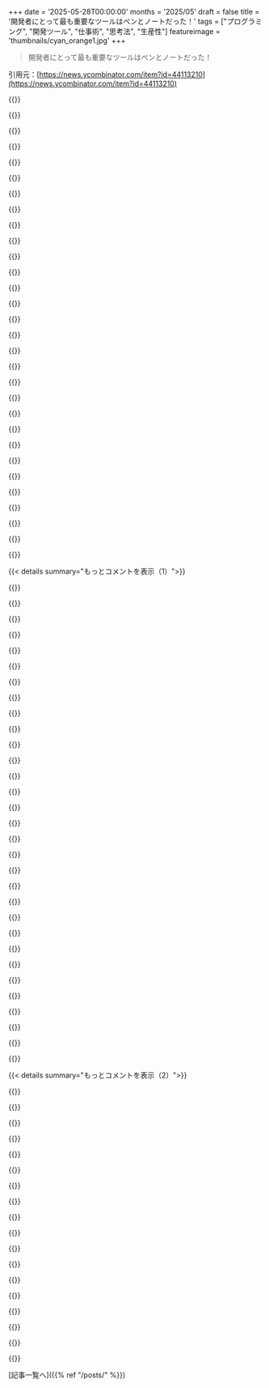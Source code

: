 +++
date = '2025-05-28T00:00:00'
months = '2025/05'
draft = false
title = '開発者にとって最も重要なツールはペンとノートだった！'
tags = ["プログラミング", "開発ツール", "仕事術", "思考法", "生産性"]
featureimage = 'thumbnails/cyan_orange1.jpg'
+++

> 開発者にとって最も重要なツールはペンとノートだった！

引用元：[https://news.ycombinator.com/item?id=44113210](https://news.ycombinator.com/item?id=44113210)




{{<matomeQuote body="いい議論だね。大事なのはツールじゃなくて、どうやって頭のギアを切り替えるかだと思うんだ。モードを変えるたびに脳は違う注意を払うことを強いられる。その新しい状況が、集中力や創造性、記憶力まで高めることがあるんだよ。俺はコーディングの合間にライティングを始めて、日中のパフォーマンスが上がった経験がある。デジタルからペンと紙に変えるのも同じ効果。変化そのものが脳を活性化させるんだ。" userName="ednite" createdAt="2025/05/28 14:11:18" color="#45d325">}}




{{<matomeQuote body="Smarter Faster Better って本で disfluency って概念を知ったんだ。読みにくいフォントとか、新しい環境、違うツールみたいな余計な摩擦が、自動運転モードから抜け出させて新しい方法で考えさせるってアイデア。他ではあまり見たことないんだけど、この9年間、俺の問題解決とか学習の仕方が変わったよ。ノートに切り替えるのも、これを引き起こす良い方法の一つなんだ。" userName="cleak" createdAt="2025/05/28 15:23:33" color="#ff5c5c">}}




{{<matomeQuote body="これが俺が3つのメディアでノートを取ってる理由の一つだよ。紙のノート、古いデジタルボイスレコーダー、テキストファイルね。それぞれメリットデメリットがあって、アイデアを捉えやすいんだ。ボイスレコーダーはあまり使わないけど、時間がない時は最適。後で聞いて書き出すんだけど、それ自体がアイデアを少し変えるんだ。アイデアを違う角度で見れるチャンスになる。" userName="atrettel" createdAt="2025/05/28 16:01:43" color="#ff5733">}}




{{<matomeQuote body="今の開発者で入門の製図クラス受けた人どれくらいかな？Legoで遊んだ人は多いと思うけどね。3次元のものを2次元で表す問題って、余計な投影が必要なんだ。3dオブジェクトを2Dで表すのにだいたい3つの図面がいる。もっと複雑なら、もっといろんな角度から見る必要があるよね。これって開発にも通じるかも。" userName="hinkley" createdAt="2025/05/28 17:35:52" color="">}}




{{<matomeQuote body="面白いね。俺も同じことに気づいたよ。たまにemacsのテーマを変えるだけで、新鮮な視点が得られるんだ。タイピング中に構文ハイライトを無効にすることもあるよ。気が散らないようにね。" userName="gjadi" createdAt="2025/05/28 16:03:53" color="">}}




{{<matomeQuote body="これ、俺もやってるよ。紙のノートと古いデジタルボイスレコーダー（電池交換できるやつを選んでね）は、なんでも定期的に継続して使う練習をするのに最高の組み合わせだよ。" userName="rramadass" createdAt="2025/05/29 06:18:40" color="">}}




{{<matomeQuote body="面白いね。俺の場合は逆なんだ。例えば、pcとmacの間でキーボードレイアウトを変えるだけで、脳がめちゃくちゃになっちゃって、使い物にならなくなるんだ。" userName="dalmo3" createdAt="2025/05/28 20:40:14" color="">}}




{{<matomeQuote body="俺がこうだからLegoが好きだったのか、Legoが好きだったからこうなったのか？ これ結構考えさせられるね 😊" userName="hinkley" createdAt="2025/05/28 19:14:34" color="">}}




{{<matomeQuote body="シェアありがとう！Smarter Faster BetterとAnnie Murphy PaulのThe Extended Mindを読書リストに入れたよ。どっちもオートパイロットから抜けてもっと良く考える方法を探る本みたいで、自分も日頃ルーチンでまさに感じてたことなんだ。" userName="ednite" createdAt="2025/05/28 15:38:50" color="#ff5c5c">}}




{{<matomeQuote body="俺がずいぶん前に買って使ってるのはOlympus VN-8100PCってデジタルボイスレコーダーだよ。でもさ、予算とか自分に合うやつでいいと思うよ。" userName="rramadass" createdAt="2025/05/30 16:09:27" color="#ff5733">}}




{{<matomeQuote body="これちょっとwasteful（無駄遣い）なんだけどさ、本当に集中できない時とか、問題が解きほぐせない時とか、ファイルを完全に理解したい時、コードを紙にプリントアウトして赤ペンで一行ずつ見ていくんだ。珍しいけど、エッセイを編集するみたいに効くんだよ。そうしないと気づけないことに気づくんだ。" userName="brailsafe" createdAt="2025/05/29 02:40:03" color="#ff5733">}}




{{<matomeQuote body="俺は古いOlympus WS-700Mを使ってるよ。最近別のボイスレコーダーも買ったけどまだあんま使ってないんだ。WS-700Mは本来の用途にはバッチリ。録音はほぼ一瞬で始められるし、替えられる充電池がマジで長持ち。今のボイスレコーダーなら大体どれも大丈夫だと思うよ。スマホでもいいしさ。もう枯れた分野だよね。俺は録音して1日か2日で消しちゃうだけ。WS-700Mはネットから切り離したいなら結構良いMP3プレーヤーにもなるんだよ。" userName="atrettel" createdAt="2025/05/29 14:46:36" color="#ff5733">}}




{{<matomeQuote body="前ちょっと読んだ研究で、コンテキストスイッチングって平均15分くらいコストかかるらしいんだ。どれだけ本当かわかんないけど、俺のボスたちはいつもそれを信じて尊重してくれようとしてるよ。" userName="stronglikedan" createdAt="2025/05/28 19:52:44" color="">}}




{{<matomeQuote body="ちょっと気になったんだけど、どんなライティング？ジャーナリングとか、考えを書き出す系？それともフィクション？なんか別？" userName="agarren" createdAt="2025/05/28 16:20:54" color="">}}




{{<matomeQuote body="＞ 時々、入力中にシンタックスハイライト無効にしてる<br>これ誰かコメントするかなって待ってたんだ。退屈なコードを大量に読まなきゃいけないけどやる気出ない時とか、集中しづらい時に、シンタックスハイライトをオフにすると、なんか脳がコードをざっと見たり飛ばし読みするのやめて、もっと注意を払うようになるっていう、結構知られた戦略だよ。俺は多くの戦略と同じで、せいぜいちょっとした違いだったけどね。でも最初は結構効くよ。たぶん脳が、慣れてる色でまとめて認識するのやめちゃうからだと思う。" userName="diggan" createdAt="2025/05/28 17:25:38" color="#ff33a1">}}




{{<matomeQuote body="「もし森で木が倒れて誰もいなかったら、音はするのか？」これ前読んだ Zen koan（禅の公案）。言い方ちょっと間違ってるかもだけど、面白いよね。今ググったらWikipediaにもあったけど、”koan”って単語はSee also（関連項目）にしか載ってなかったよ：<br>https://en.m.wikipedia.org/wiki/If_a_tree_falls_in_a_forest_..." userName="fuzztester" createdAt="2025/05/29 11:58:34" color="">}}




{{<matomeQuote body="俺は .vimrc ファイルで syntax（シンタックス）を off に設定してるんだ。全くハイライトしないようにね。入力中だけじゃなくて、コードを移動したり変えたりする時も、読むだけの時も、ずっと off だよ。俺はそっちの方が断然良いと思ってる。" userName="fuzztester" createdAt="2025/05/29 11:41:29" color="#38d3d3">}}




{{<matomeQuote body="俺、工学部の一年で製図の授業あったんだ。先生はチョークと紐一本だけ持ってきて、それだけで複雑な立体図形を構成して、回転させていろんな角度で見せるんだよ。習わなきゃいけない問題の小さな例だけど、空間をある角度で通るパイプが何か重要なものとぶつかるかどうかってのを判断するやつとか。" userName="wglb" createdAt="2025/05/29 00:43:51" color="#38d3d3">}}




{{<matomeQuote body="俺がMacをmacOSとWindowsでデュアルブートしてた時、キーボードとマウスも同時に交換してたんだ。それが二つのOSの違いを扱うのに役立ったんだよね。" userName="tonyedgecombe" createdAt="2025/05/29 09:07:17" color="">}}




{{<matomeQuote body="俺も似た経験あるけど、不快感耐性を筋肉みたいに考えてるんだ。使うほど負担が減る。摩擦をなくす傾向があるけど、意図的に不快な状況に身を置くのが効くんだ。不慣れな状況でも機能できるようになったし、人生で一番楽しいのはサプライズだったものだって気づいたんだよね。" userName="jahsome" createdAt="2025/05/28 21:51:35" color="#ff5c5c">}}




{{<matomeQuote body="素晴らしい本だよ： https://www.amazon.com/Five-Day-Course-Thinking-Edward-Bono/...。" userName="bookofjoe" createdAt="2025/05/28 22:00:49" color="#38d3d3">}}




{{<matomeQuote body="Legoとコーディングに関して、今はゲームのInfinifactoryを考えてるよ。これは「おい、これ俺が作ったぞ！動いてるの見ろよ！」って思えるパズル解答が得られる良い性質があるんだよね。" userName="Terr_" createdAt="2025/05/28 23:51:56" color="">}}




{{<matomeQuote body="俺的にはちょっと極端だけど、予備のハードウェアはあるから—スランプに陥るとOSを変えるんだ、だからmacOSとWindowsとかLinuxの間を行ったり来たりしてる。両方使いこなせるけど、変更がちょうどいい感じの摩擦と視覚的な違いを加えて、創造性を刺激したり、ちょっと生産性アップにつながるんだ。" userName="thewebguyd" createdAt="2025/05/28 20:42:22" color="#ff5c5c">}}




{{<matomeQuote body="これ、文脈切り替えとは違うと思うんだよね。全く別の話題に移るのが文脈切り替えだから。同じ話題でツールをいくつか変えても、脳が全部の文脈情報をリセットしたりするわけじゃないし。" userName="orev" createdAt="2025/05/29 16:51:02" color="">}}




{{<matomeQuote body="僕が今まで会った数学、物理、コンピュータサイエンスの超頭いい人たちの中には、ノートすら使わない人もいるよ。印刷用紙とペン。終わったら捨てる。昔の個人的なメモはほとんど役に立たなかったな。価値あることはドキュメント化して、他の人が後で偶然見つけられるようにする。本当に覚えたいことはフラッシュカードで反復練習する。まあ、これは僕個人のやり方で、多くの人には合わないだろうけどね。みんなこの記事を個人的に、文字通りに受け取りすぎだよ。これは筆者の意見であって、みんなに強要してるわけじゃない。ペンとノートが合わないなら、使わなきゃいいだけ。" userName="sky2224" createdAt="2025/05/28 07:28:26" color="#45d325">}}




{{<matomeQuote body="科学的には、書き留めることは記憶や学習を助けるんだ。たとえすぐに捨ててもね。このリンクはその記事の一つだよ https://www.newscientist.com/article/2414241-writing-things-... 手書きはタイピングより脳を使うから効果が大きいらしい。いつも「これで Moleskine 買う言い訳になるな」って思ってるけど、手書きは僕のワークフローじゃない。大量にタイピングして変換するのが僕のやり方。脳が動かないときは、とりあえず意味不明なことをテキストエディタに打ち込んで、後で整理する。手書きは記憶に良いのは確かだけどね。" userName="safety1st" createdAt="2025/05/28 09:18:11" color="#38d3d3">}}




{{<matomeQuote body="非科学的に言うと、ペンと紙自体より、長年の学校教育で身についた”暗記の儀式”が大事なんじゃないかとずっと思ってたんだ。コンピュータは気が散りやすいから、ノート派の人よりコンピュータ派の人の方が気が散りやすい傾向があるんじゃないかな。" userName="bee_rider" createdAt="2025/05/28 15:54:15" color="">}}




{{<matomeQuote body="僕の字は昔からひどくて、10年か20年ほとんど手書きを避けてた。今残ってるのが手書きって言えるかわからないな。記憶の助けにはなるかもしれないけど、参考にするにはほとんど役に立たないよ。" userName="thfuran" createdAt="2025/05/28 23:51:29" color="">}}




{{<matomeQuote body="ちなみに、僕の字（と書く経験）は万年筆に変えたらかなり良くなったよ。他のペンより力を入れなくていいし、快適な書き心地が僕の ADHD の脳にも少し toleraten してくれたんだ。" userName="tailspin2019" createdAt="2025/05/29 09:58:42" color="">}}




{{<matomeQuote body="僕にとって重要なのは、メモの仕組みが非構造的で自由形式であること。キーボードで打つのは、非線形な思考や非言語、空間的なものを捉えられないんだ。紙のノートは記録システムじゃなくて、作業記憶の拡張みたいなもの。後で見返して価値のあるものだけ他のシステムにまとめるけど、実際残すものはほとんどない。でもそれでいいんだ。" userName="perrygeo" createdAt="2025/05/28 18:42:53" color="#785bff">}}




{{< details summary="もっとコメントを表示（1）">}}

{{<matomeQuote body="＞I have seldom found personal notes from far in the past to be useful＜<br>同じく。でも（ノートも紙も）まだ取ってあるんだ。何年か後にただ眺めるのがすごく satisfying でね。古い写真を見るみたいに、過去の自分の思考プロセスを見るような感じなんだ。" userName="freetonik" createdAt="2025/05/28 09:31:43" color="">}}




{{<matomeQuote body="僕の脳はこう動くんだ。ノートは持ってるよ。その日の思考はその日の1ページに書く。次の日にはページをめくって、ほとんど見返すことはない。見返すことに何か価値はあるかもしれないけど、自分ではできてないんだ。" userName="cheema33" createdAt="2025/05/28 07:47:13" color="">}}




{{<matomeQuote body="僕のノートの中身はほとんど見返されることがないよ。ただの思考リストとか、出来事の順序とかね。たまに、後で参考にするために忘れないように何か書き留めて、すぐ見つけられるように小さな post-it を貼り付けてるよ。" userName="MSFT_Edging" createdAt="2025/05/28 16:48:41" color="">}}




{{<matomeQuote body="＞今まで会った賢い人の中には，ノートじゃなくてプリンター用紙とペンを使う人もいたよ．終わったら捨てる．Donald Knuthもそう．多くの人は紙の上で思考を深めて，問題の状態を少し変えて試行錯誤するんだ．戻したり，違う変更を加えたり．これが何百ページも続く．優秀な人は，紙を節約するものだと思ってないみたいだね．" userName="kamaal" createdAt="2025/05/29 08:24:55" color="#38d3d3">}}




{{<matomeQuote body="俺は昔，ノートをよくなくしてたんだ．でも今は，技術を使って書き起こしてObsidianのvaultに入れてるよ．これを何か活用できないか考えてるんだ．例えば，ノート間の繋がりを探したり，タグを付けてアイデアを見つけやすくしたりとかね．" userName="tmaly" createdAt="2025/05/28 20:46:28" color="">}}




{{<matomeQuote body="＞俺は昔，ノートをよくなくしてたんだ．<br>実はあれ意図的にやってたんだよ．取るのは大事だけど，持っておくのはめったに役立たないって思ったんだ．<br>学生時代はホワイトボードに書いて，いっぱいになったら消してた．あれは既知のこと学んでたからね．<br>今はプロで新しいことやるから，自分や引き継ぐ人のために新しい参考資料作る方が役に立つね．" userName="hxtk" createdAt="2025/05/29 01:36:44" color="#ff5c5c">}}




{{<matomeQuote body="これって個人的なことだよね😊みんな現実やワークフローが違うし，記事の共鳴も違うから．<br>俺は紙とペンは心地よいけど，落ち着かない時もある．書くのは思考整理に役立つ．コンピューターとかでのフローとは違うんだ．<br>逆に，インデックスがないと迷子になりやすい．（ノート最初にインデックス用空白2ページ，他ページには番号振ってる）．<br>今のデジタルネイティブの子供たちは違うかも．紙とペンは不安かもね．育った環境によると思うよ．" userName="sixtyj" createdAt="2025/05/28 09:09:36" color="">}}




{{<matomeQuote body="紙のノートをDBにしようとするな．整理ツールは全部，手の込んだ先延ばしだ．<br>俺は紙にベストな追記型ログ形式で書いてる．昔のメモはめったに見返さないからこれで十分．<br>手書きはデータを保存するためじゃなく，情報を消化して脳に取り込む方法なんだ．書いてすぐ捨てても十分メリットあるから，後で使うインデックスなんて気にしないね．" userName="sph" createdAt="2025/05/28 09:52:29" color="#785bff">}}




{{<matomeQuote body="逆に，インデックスないと迷子になりやすい（ノート最初にインデックス用空白2ページ，他ページには番号振ってる）．<br>俺は書いた内容を記憶するスマートペンを使ってるよ．毎月くらいにBluetoothでOCR済PDFとしてPCにエクスポートしてるんだ．上司から時間説明求められることが多いから，PDFをすぐ検索できるんだよね．" userName="reaperducer" createdAt="2025/05/28 21:07:37" color="#38d3d3">}}




{{<matomeQuote body="GPじゃないけど，最近の職場で入社した時Rocketbookをもらったよ．スマートペンっていうよりは，スマートペーパーって感じかな．各ページにグリッド用紙があって，下部にQRコードが付いてるんだ．それをアプリでスキャンしてデジタル化するんだよ．" userName="vin047" createdAt="2025/05/29 09:37:25" color="#ff5733">}}




{{<matomeQuote body="俺自身，科学分野の仕事でプリンター用紙使ったことあるよ．好きじゃないけどそれしかなかった時だ．科学機関は予算がタイトで，他に何も支給されないし，自分で注文する権限もないことも多いんだ．<br>この行動は，多くの科学者が置かれてる状況の結果であって，意識的な選択じゃないと見るべきだってことだね．俺より好きな人もいるのは認めるけどさ．" userName="atrettel" createdAt="2025/05/28 16:11:46" color="">}}




{{<matomeQuote body="紙の種類や重さにこだわりはないけど、昔ながらの実験ノートみたいなしっかり製本されてページ番号があるノートがいいな。長い計算とか図が多い作業だと、ルーズリーフだとページがわからなくなっちゃうんだよね。使うときはラベルをたくさんつけるようにしてる。あと、ペーパークリップよりbinder clipsの方がしっかり留まるから好き。これは俺には合ってるけど、他の人はどうかな。[1] https://news.ycombinator.com/item?id=38772707" userName="atrettel" createdAt="2025/05/28 20:41:58" color="#785bff">}}




{{<matomeQuote body="ノートもいいけど、俺は短いメモならprinter paperの方が好き。数ページある時はホチキスで留める感じかな。数週間経つとどこか行っちゃうから、もっと長く覚えておきたいことはスマホで写真撮っとくんだ。" userName="exe34" createdAt="2025/05/29 11:21:28" color="">}}




{{<matomeQuote body="＞ They use printer paper and pen. When they’re done, they throw the paper away. それがペンと紙を使う上で一番大事なポイントだと思うんだ。一番重要なのは物理的に書き出すこと。俺はノートに書いたものを残しておくことはほとんどないかな。最後は引きちぎってシュレッダーにかけてるよ。" userName="hk1337" createdAt="2025/05/28 14:49:28" color="">}}




{{<matomeQuote body="昔は凝った透かし入りの紙を使ってたけど、今の職場にsupply closetがあってprinter paperが無限にあることに気づいてさ。中でも一番良かったのが11x17 printer paper！11x17のclipboardも手に入れて、それ以来ずっと使ってるよ。" userName="foobarian" createdAt="2025/05/28 16:56:40" color="">}}




{{<matomeQuote body="古いジョークを思い出したよ。哲学者はpenとpaperがあればいい。数学者はpenとpaper、そしてtrash binが必要だ。" userName="esperent" createdAt="2025/05/29 01:15:20" color="#ff33a1">}}




{{<matomeQuote body="whiteboardの写真を撮るのがいかに“純粋な楽観主義”かってことを思い出したよ…一度も、まじで一度も見返したことないね。" userName="XorNot" createdAt="2025/05/28 21:14:21" color="">}}




{{<matomeQuote body="notebookをdevにとって”最も重要なツール”って呼ぶのは、ただのロマン主義だよ。一部の人には役立つだろうけど，debugger，version control，CIより重要だって言うのはやめようぜ。これはcraftsmanship cosplayじゃなくて，software engineeringなんだからさ。" userName="js4ever" createdAt="2025/05/28 07:08:38" color="#45d325">}}




{{<matomeQuote body="今までのキャリアで数年間debuggerとかCIを使ったことないな。Console debuggingで十分なことが多いよ。version controlには同意だけど。" userName="zwnow" createdAt="2025/05/28 07:10:54" color="">}}




{{<matomeQuote body="OPだよ。記事を読んでくれてありがとう。“ロマン主義”って意見もあるけど、version controlやdebuggerみたいに確かに大事なツールはあるけど、俺にとってnotebookはそれ以上に重要だよ。コードを書くのはあくまで手段で、software developmentで一番大事なのは“何をどう作るか”を考えることだからね。code editorだと実装の詳細に意識が行っちゃうけど、penとpaperなら全体像を考えられる。それが俺の思考力や創造性には欠かせないんだ。" userName="Hamatti" createdAt="2025/05/28 13:10:01" color="#785bff">}}




{{<matomeQuote body="「あれらを失くしたら、確かに遅くなるしイライラするだろうね」って？そうかもね。でもさ、この記事は、IDEやcompiler、debuggerがない方が、ペンや紙がないよりずっと遅くなるって言ってるじゃん。正直言って、それらがないとプロのprogrammerとは言えないと思うよ。設計やコーディング中にnotebookやペンが好きって言うのと、notebookやペンがIDEやcompiler、debuggerより重要って言うのは全然違う話だよ。" userName="brettgriffin" createdAt="2025/05/28 17:12:47" color="#785bff">}}




{{<matomeQuote body="これで分かったのは、debuggerがあまりにひどくて「print debugging」より価値がないってことかな。でも多分、debuggerで何ができるか知らないだけじゃない？debuggerがあれば、すぐにdive inしてstack trace全部、stack上の値、local variableの値なんかを即座にinspectできるんだぜ。print debuggingでは得られない、すっごいforce-multiplierでtime-saverだよ。" userName="xnorswap" createdAt="2025/05/28 07:41:01" color="#ff33a1">}}




{{<matomeQuote body="これ100パーセント同意。俺も同じこと書こうと思ってた。Software engineeringの15年間で、notebookに手を伸ばした回数なんて、version controlやdebuggerに頼った回数と比べたら全然少ないよ。notebookとかwhiteboardが役立つ時があったかって？もちろんね。でも現場はIDEの後ろだし、そこのtoolingが今日の話の中心だよ。" userName="rubicon33" createdAt="2025/05/28 14:38:54" color="#38d3d3">}}




{{<matomeQuote body="IDEやcompiler、debuggerがないと著しく遅くなる…それらがないとプロのprogrammerではない？変な意見だね。それらのtoolが生まれる前からprogrammerはいたし、今だってそれらを全く使わないprofessional programmerは多いよ。text editorを使ったり、interpreted languageで書いたり、printf()-debuggingとか他のテクニックを使ったりしてるよ。" userName="tomjakubowski" createdAt="2025/05/28 19:09:08" color="">}}




{{<matomeQuote body="君や君の仕事を知らないけど、debuggerを使わない（senior）developerを知ってるよ。bugを直す時、何が本当に間違ってるかのmental modelをちゃんと作らず、症状だけ直すことがよくあるのに気づいてる。「これはnullじゃダメだ、ここにnull checkが必要だ」じゃなくて、「なんでこのvalueがnullなんだ？ここでcheckすべきだけど、callerも正しく動いてるか確認しよう」って考えるべきなのにね。" userName="planb" createdAt="2025/05/28 07:40:42" color="">}}




{{<matomeQuote body="やっと誰かが言ってくれたね。notebookに書くと記憶が定着するとか深く考えられるとか、同じ議論を何度も見るけど、誰がテストされたんだよ？Zettelkastenシステムを深く使ってる人が参加者だったのか？ほとんどの人はdigital toolを全然活用できてないか、間違って使ってるよ。Notion使ってる人たちを見てみろよ（笑）。PCではもっと速くiterateできるし、情報もergonomicに見れて操作できる。physicalなnote取りがこれに匹敵するなんて、あり得ないと思うね。" userName="coldblues" createdAt="2025/05/28 08:05:53" color="">}}




{{<matomeQuote body="君が何に取り組んでるか知らないけど、特定のworkloadではdebuggingは不可欠だよ。Print debuggingじゃ、breakpoint設定してvariable全部いいinterfaceでinspectするのに比べたら全然ダメだね。Jetbrains IDEsのdebuggerみたいなUIなら、mapとかlistも見やすいし、call stackも検索できる。時間もfrictionも減るし、exploratory debuggingもenhanceされるんだ。いいdebuggerがないとすごくhinderedでunhappyになるだろうな。" userName="aerhardt" createdAt="2025/05/28 07:34:23" color="#38d3d3">}}




{{<matomeQuote body="これ指摘してくれてありがとう。同じように、productivity systemについてendlessな時間をgtd notebookとかtabsやlistの作成に費やすpostが多いよね。生産的になるために費やしたのに、実際には生産的になってない。Obsidianの理想的なworkflowを説明するだけでnoteしない人たち。blogging engineを自分で作ったって書く人たち。bloggingするよりblogを作るのに費やした時間だね（俺もそういう時あったよ）。「これはcraftsmanship cosplayじゃない、software engineeringだ。」っていうのが大好きだ。これは間違いなくパクらせてもらうよ、notebookに書いとこう。" userName="mosselman" createdAt="2025/05/28 07:34:12" color="">}}




{{<matomeQuote body="それらは単なる例だよ、正確さは重要じゃない。電気やOS、インターネットに接続されてないものをsoftware developerの最も重要なtoolに選ぶってこと自体が、実は奇妙な立ち位置なんだよ。" userName="brettgriffin" createdAt="2025/05/28 20:32:15" color="">}}




{{<matomeQuote body="これは、「家を建てる時、明らかに金槌は設計図より重要だ。これはart classじゃない、constructionだ」って言うようなもんだね。" userName="dwringer" createdAt="2025/05/28 14:21:36" color="">}}

{{</details>}}




{{< details summary="もっとコメントを表示（2）">}}

{{<matomeQuote body="ノートを使うのは古いって意見はその通りだけど、言いたいことは間違ってないよ。ソフト開発でマジで大事なのは良いコードの設計なんだ。ツールはコードを届けるのを助けるだけ。設計がダメならツールもあんまり意味ない。最近、設計するプロセスが失われてる気がするね。動くまで適当に書いちゃう開発者多すぎ。紙でも図でもいいから、まずロジックと流れをちゃんと考えるべき。そうすればバグも減るんじゃない？" userName="onion2k" createdAt="2025/05/28 07:42:56" color="#ff33a1">}}




{{<matomeQuote body="君が言ってるのはソフト機械工の話で、ソフトエンジニアリングじゃないんだよ。ブルーカラーの機械工とホワイトカラーのエンジニアの違いは、まさに使う機械に対するこの見方。エンジニアにとって機械はただのツール。ツール使うのがエンジニアリングじゃなくて、思考すること。機械工にとって機械は仕事そのもの。機械がないと作れないし、考えるだけじゃ物はできない。" userName="noosphr" createdAt="2025/05/28 15:18:45" color="#785bff">}}




{{<matomeQuote body="デバッガはプログラムが時間経過でどう変化するか見せてくれないんだよね。でも、ちょっとprint文を仕込めばそれができる。俺もデバッガはよく使うけど、例えば1000回ループするような時の値の変化を追うにはデバッガじゃ無理。だからprintはまだ使えるんだよ。デバッガは”干し草の山から針を探す”みたいな時に向いてると思う。実行を記録できてクエリできるデバッガがあれば最高だね。いくつかあるのは知ってるけど、例えばpython用とかあるのかな？" userName="wiz21c" createdAt="2025/05/28 09:32:30" color="">}}




{{<matomeQuote body="あと、 Linus Torvalds が2000年に言ってたクラシックな話ね。彼はデバッガが好きじゃないって。デバッガを使わない方が、問題を違うレベルで深く考えるようになるって言うんだ。俺も同意。printデバッグで十分なことが多いし、コードの精神モデル作ることに投資してる。デバッガは最後の手段だと思う。良いコード作るには、厳密な精神モデルを持つのが一番の目的。ツールの使用は二の次で、経験上、役に立たないか有害なことすらある。”早くコードをリリースするのが目標なら非現実的”って意見もあるけど、そういう文化も考えものだよね。" userName="vacuity" createdAt="2025/05/28 14:09:30" color="#ff33a1">}}




{{<matomeQuote body="それ面白いね。だって、どの町工場に行っても機械工はノートに何か書いてるじゃん（そして多分、一度も工場に足を踏み入れたことないエンジニアを罵ってる）。" userName="mediaman" createdAt="2025/05/28 17:42:52" color="">}}




{{<matomeQuote body="わかんないけど、ちゃんとデバッグするためにそんなに情報量が必要なアプリなら、それって設計の問題って気がするけど。" userName="zwnow" createdAt="2025/05/28 07:42:23" color="">}}




{{<matomeQuote body="デバッガよりペンと紙で直したバグの方が、間違いなく多いわ。" userName="r053bud" createdAt="2025/05/28 14:21:23" color="">}}




{{<matomeQuote body="電気とかOSとかネットに繋がってないものを、ソフト開発者の”一番大事な”ツールに選ぶってのは、確かに変な言い分だよね。人間の脳みたいにさ？ 俺はそれがプログラマーの一番大事なツールだと思うな。電気とかOSとかネットには繋がってないし。" userName="reaperducer" createdAt="2025/05/28 21:13:18" color="">}}




{{<matomeQuote body="＞ いくつかあるって知ってるってことね<br>例えばどんなのがあるか教えてくれる？ 何て検索したらいいか分かんないし、そのアイデアに興味あるんだ。" userName="lcnPylGDnU4H9OF" createdAt="2025/05/28 12:23:45" color="">}}




{{<matomeQuote body="マジで？ ちょっとDijkstraみたいなアルゴリズムをデバッグしてみてよ。そしたら「設計の問題」なんて言えるか。" userName="trueismywork" createdAt="2025/05/28 11:15:00" color="">}}




{{<matomeQuote body="こういうの、どこでも見るよね。スポーツだと、プレイするより道具ばっか気にしてる人たちとかさ。<br>俺も中国語学習でそうだったんだ。言葉を実際に学ぶより、ツールのこと考えるのに時間使いすぎちゃって。<br>ツールより中身が大事ってことだね。" userName="martindbp" createdAt="2025/05/28 09:10:54" color="">}}




{{<matomeQuote body="それ、ロマンチシズムじゃなくて、俺にとってもすっごく大事なんだ。実際にやろうとする前に、何をやろうとしてるか絵を描くのにかなりの時間を使ってるよ。<br>Greenfield embedded projects をよくやってるんだけどね。<br>コーディングとデバッグは上手くなるのが大変だし、明らかに重要だけど、何を実際に build するかはまだ考えなきゃいけないし、そういうツールじゃそこには到達できないんだ。俺にとって、何をやる必要があるか実際に考えるためにペンと紙を使ってるよ。" userName="ironman1478" createdAt="2025/05/28 15:46:43" color="#ff5733">}}




{{<matomeQuote body="＞ ノートに頼る回数はバージョン管理やデバッガに比べて少ない<br>俺の約35年のプログラミング経験からすると、ノートを使うことでデバッガに頼る必要がなくなることがよくあるよ。自分で書いてないコードを継承した場合を除けばね。でも、その場合でも、紙にマッピングして疑似コードの略記でプログラムが何をやって、何をやろうとしてるか説明する方が、ちょっとしたバグ以外のデバッガを扱うより速いことがよくあるんだ。" userName="Jtsummers" createdAt="2025/05/28 15:07:03" color="#ff5c5c">}}




{{<matomeQuote body="だけど、コンピュータサイエンスの試験中にデバッガとかアクセス許されること、まずないでしょ？ペンとノートと違ってさ。<br>(今の大学は違うかもだけど、何十年もそうだったよ)。<br>それだけペンとノートは基礎として大事ってことじゃない？" userName="Apocryphon" createdAt="2025/05/28 14:07:32" color="#38d3d3">}}




{{<matomeQuote body="＞ ノートに頼る回数はバージョン管理やデバッガに比べて少ない<br>どんなコードで仕事してるの？<br>俺はノートがいつも役に立つと思ってるんだけど、Cで組み込みシステムを書いてるから、やってることの多くはデータ構造やメモリ配置の設定とかに関わるんだ。" userName="acuozzo" createdAt="2025/05/28 14:57:08" color="#ff33a1">}}




{{<matomeQuote body="ほとんどのコメントは物理的なペンと紙に注目してるけど、本質を見失ってるね。<br>著者がペンと紙を使うのは、PCに向かうと設計じゃなく”実装モード”になっちゃうからなんだ。<br>それが全て。<br>大事なのは、設計すべき時に実装の罠にハマらないこと。バランスの取り方は人それぞれだよ。" userName="kstenerud" createdAt="2025/05/28 10:09:29" color="#ff33a1">}}




{{<matomeQuote body="OPだよ。その通り！君が記事の核を掴んでくれて嬉しいよ。<br>大事なのは「自分にとって最適なツールを見つけること」。<br>俺はPCから離れて考えるのが得意で、皆がPCに貼り付いてる中で異分子みたいに感じてたんだ。だから、同じように感じる人の励ましになればと思って書いたんだ。" userName="Hamatti" createdAt="2025/05/28 13:32:21" color="#45d325">}}

{{</details>}}



[記事一覧へ]({{% ref "/posts/" %}})
